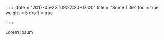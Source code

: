 +++
date = "2017-05-23T09:27:20-07:00"
title = "Some Title"
toc = true
weight = 5
draft = true

+++

Lorem Ipsum

